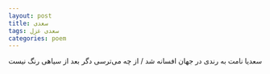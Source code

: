 ```yaml
---
layout: post
title: سعدی
tags: سعدی غزل
categories: poem
---
```


سعدیا نامت به رندی در جهان افسانه شد / از چه می‌ترسی دگر بعد از سیاهی رنگ نیست
